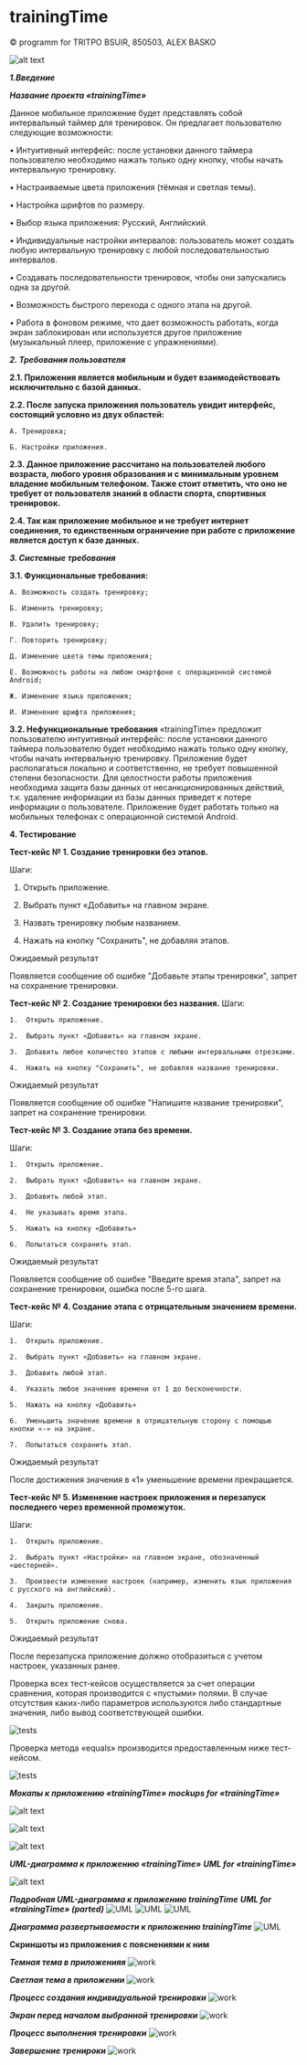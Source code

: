 # trainingTime
 © programm for TRITPO BSUIR, 850503, ALEX BASKO

![alt text](https://github.com/albaSANDROS/trainingTime/blob/master/pictures/main.jpg?raw=true)

***1.Введение***

***Название проекта «trainingTime»***

Данное мобильное приложение будет представлять собой интервальный таймер для тренировок. Он предлагает пользователю следующие возможности:

•	Интуитивный интерфейс: после установки данного таймера пользователю необходимо нажать только одну кнопку, чтобы начать интервальную тренировку.

•	Настраиваемые цвета приложения (тёмная и светлая темы).

•	Настройка шрифтов по размеру.

•	Выбор языка приложения: Русский, Английский.

•	Индивидуальные настройки интервалов: пользователь может создать любую интервальную тренировку с любой последовательностью интервалов.

•	Создавать последовательности тренировок, чтобы они запускались одна за другой.

•	Возможность быстрого перехода с одного этапа на другой.

•	Работа в фоновом режиме, что дает возможность работать, когда экран заблокирован или используется другое приложение (музыкальный плеер, приложение с упражнениями).


***2.	Требования пользователя***

**2.1.	 Приложения является мобильным и будет взаимодействовать исключительно с базой данных.**

**2.2.	 После запуска приложения пользователь увидит интерфейс, состоящий условно из двух областей:**
	
	А. Тренировка;
	
	Б. Настройки приложения.
	
**2.3.	 Данное приложение рассчитано на пользователей любого возраста, любого уровня образования и с минимальным уровнем владение мобильным телефоном. Также стоит отметить, что оно не требует от пользователя знаний в области спорта, спортивных тренировок.**
	
**2.4.	 Так как приложение мобильное и не требует интернет соединения, то единственным ограничение при работе с приложение является доступ к базе данных.**

***3.	Системные требования***

**3.1.	 Функциональные требования:**
	
	А. Возможность создать тренировку;
	
	Б. Изменить тренировку;

	В. Удалить тренировку;

	Г. Повторить тренировку;

	Д. Изменение цвета темы приложения;
	
	Е. Возможность работы на любом смартфоне с операционной системой Android;
	
	Ж. Изменение языка приложения;

	И. Изменение шрифта приложения;


**3.2.	 Нефункциональные требования**
«trainingTime» предложит пользователю интуитивный интерфейс: после установки данного таймера пользователю будет необходимо нажать только одну кнопку, чтобы начать интервальную тренировку. Приложение будет располагаться локально и соответственно, не требует повышенной степени безопасности. Для целостности работы приложения необходима защита базы данных от несанкционированных действий, т.к. удаление информации из базы данных приведет к потере информации о пользователе. 
Приложение будет работать только на мобильных телефонах с операционной системой Android. 


**4. Тестирование**

**Тест-кейс № 1. Создание тренировки без этапов.**

Шаги:

1.	Открыть приложение.

2.	Выбрать пункт «Добавить» на главном экране.

3.	Назвать тренировку любым названием.

4.	Нажать на кнопку "Сохранить", не добавляя этапов.

Ожидаемый результат

Появляется сообщение об ошибке "Добавьте этапы тренировки", запрет на сохранение тренировки.

**Тест-кейс № 2. Создание тренировки без названия.**
Шаги:

	1.	Открыть приложение.

	2.	Выбрать пункт «Добавить» на главном экране.

	3.	Добавить любое количество этапов с любыми интервальными отрезками.

	4.	Нажать на кнопку "Сохранить", не добавляя название тренировки.

Ожидаемый результат

Появляется сообщение об ошибке "Напишите название тренировки", запрет на сохранение тренировки.

**Тест-кейс № 3. Создание этапа без времени.**

Шаги:
	
	1.	Открыть приложение.
	
	2.	Выбрать пункт «Добавить» на главном экране.
	
	3.	Добавить любой этап.
	
	4.	Не указывать время этапа.
	
	5.	Нажать на кнопку «Добавить»
	
	6.	Попытаться сохранить этап.

Ожидаемый результат

Появляется сообщение об ошибке "Введите время этапа", запрет на сохранение тренировки, ошибка после 5-го шага.

**Тест-кейс № 4. Создание этапа с отрицательным значением времени.**

Шаги:
	
	1.	Открыть приложение.
	
	2.	Выбрать пункт «Добавить» на главном экране.
	
	3.	Добавить любой этап.
	
	4.	Указать любое значение времени от 1 до бесконечности.
	
	5.	Нажать на кнопку «Добавить»
	
	6.	Уменьшить значение времени в отрицательную сторону с помощью кнопки «-» на экране.
	
	7.	Попытаться сохранить этап.

Ожидаемый результат

После достижения значения в «1» уменьшение времени прекращается.

**Тест-кейс № 5. Изменение настроек приложения и перезапуск последнего через временной промежуток.**

Шаги:

	1.	Открыть приложение.

	2.	Выбрать пункт «Настройки» на главном экране, обозначенный «шестерней».

	3.	Произвести изменение настроек (например, изменить язык приложения с русского на английский).

	4.	Закрыть приложение.

	5.	Открыть приложение снова.

Ожидаемый результат

После перезапуска приложение должно отобразиться с учетом настроек, указанных ранее.

Проверка всех тест-кейсов осуществляется за счет операции сравнения, которая производится с «пустыми» полями. В случае отсутствия каких-либо параметров используются либо стандартные значения, либо вывод соответствующей ошибки. 

![tests](https://github.com/albaSANDROS/trainingTime/blob/master/pictures/test-cases_for_equals.jpg?raw=true)

Проверка метода «equals» производится предоставленным ниже тест-кейсом.

![tests](https://github.com/albaSANDROS/trainingTime/blob/master/pictures/euals_test.jpg?raw=true)

***Мокапы к приложению «trainingTime»***
***mockups for «trainingTime»***

![alt text](https://github.com/albaSANDROS/trainingTime/blob/master/pictures/1.jpg?raw=true)


![alt text](https://github.com/albaSANDROS/trainingTime/blob/master/pictures/2.jpg?raw=true)


![alt text](https://github.com/albaSANDROS/trainingTime/blob/master/pictures/3.jpg?raw=true)

***UML-диаграмма к приложению «trainingTime»***
***UML for «trainingTime»***

![alt text](https://github.com/albaSANDROS/trainingTime/blob/master/pictures/uml.jpg?raw=true)


***Подробная UML-диаграмма к приложению trainingTime***
***UML for «trainingTime» (parted)***
![UML](https://github.com/albaSANDROS/trainingTime/blob/master/pictures/uml1.jpg?raw=true)
![UML](https://github.com/albaSANDROS/trainingTime/blob/master/pictures/uml2.jpg?raw=true)
![UML](https://github.com/albaSANDROS/trainingTime/blob/master/pictures/uml3.jpg?raw=true)

***Диаграмма развертываемости к приложению trainingTime***
![UML](https://github.com/albaSANDROS/trainingTime/blob/master/pictures/diagramUML.png?raw=true)


**Скриншоты из приложения с пояснениями к ним**


***Темная тема в приложенияя***
![work](https://github.com/albaSANDROS/trainingTime/blob/master/pictures/work1.jpg?raw=true)

***Светлая тема в приложении***
![work](https://github.com/albaSANDROS/trainingTime/blob/master/pictures/work2.jpg?raw=true)

***Процесс создания индивидуальной тренировки***
![work](https://github.com/albaSANDROS/trainingTime/blob/master/pictures/work3.jpg?raw=true)

***Экран перед началом выбранной тренировки***
![work](https://github.com/albaSANDROS/trainingTime/blob/master/pictures/work4.jpg?raw=true)

***Процесс выполнения тренировки***
![work](https://github.com/albaSANDROS/trainingTime/blob/master/pictures/work5.jpg?raw=true)

***Завершение тренироки***
![work](https://github.com/albaSANDROS/trainingTime/blob/master/pictures/work6.jpg?raw=true)


